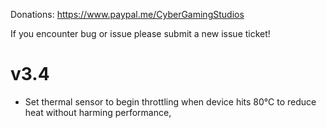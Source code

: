Donations:
https://www.paypal.me/CyberGamingStudios

If you encounter bug or issue please submit a new issue ticket!

# v3.4
- Set thermal sensor to begin throttling when device hits 80°C to reduce heat without harming performance,
